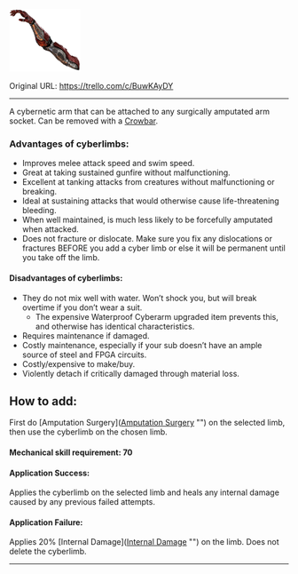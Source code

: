 ![Cyberarm.png\|200](./Cybernetic%20Arm%20-%20Attachments/6718845db30472d958dd7db7.png)

Original URL: https://trello.com/c/BuwKAyDY

---

A cybernetic arm that can be attached to any surgically amputated arm socket. Can be removed with a  [Crowbar](Crowbar.md).

### Advantages of cyberlimbs:

- Improves melee attack speed and swim speed.
- Great at taking sustained gunfire without malfunctioning.
- Excellent at tanking attacks from creatures without malfunctioning or breaking.
- Ideal at sustaining attacks that would otherwise cause life-threatening bleeding.
- When well maintained, is much less likely to be forcefully amputated when attacked.
- Does not fracture or dislocate. Make sure you fix any dislocations or fractures BEFORE you add a cyber limb or else it will be permanent until you take off the limb.

#### Disadvantages of cyberlimbs:

- They do not mix well with water. Won’t shock you, but will break  overtime if you don’t wear a suit.
  - The expensive Waterproof Cyberarm upgraded item prevents this, and otherwise has identical characteristics.
- Requires maintenance if damaged.
- Costly maintenance, especially if your sub doesn’t have an ample source of steel and FPGA circuits.
- Costly/expensive to make/buy.
- Violently detach if critically damaged through material loss.

## How to add:

First do [Amputation Surgery]([Amputation Surgery](../Procedures/Amputation%20Surgery.md) "‌") on the selected limb, then use the cyberlimb on the chosen limb.

#### Mechanical skill requirement: 70

#### Application Success:

Applies the cyberlimb on the selected limb and heals any internal damage caused by any previous failed attempts.

#### Application Failure:

Applies 20% [Internal Damage]([Internal Damage](../Any%20bodypart/archived/Internal%20Damage.md) "‌") on the limb. Does not delete the cyberlimb.

---


